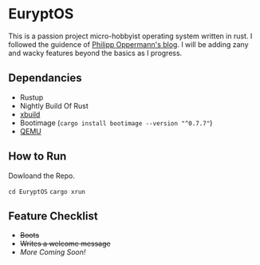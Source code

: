 # EuryptOS
 This is a passion project micro-hobbyist operating system written in rust.
 I followed the guidence of [Philipp Oppermann's blog](https://os.phil-opp.com).
 I will be adding zany and wacky features beyond the basics as I progress.

## Dependancies

* Rustup
* Nightly Build Of Rust
* [xbuild](https://github.com/rust-osdev/cargo-xbuild)
* Bootimage (`cargo install bootimage --version "^0.7.7"`)
* [QEMU](https://www.qemu.org)

## How to Run

Dowloand the Repo.

`cd EuryptOS`
`cargo xrun`

 ## Feature Checklist
 * ~~Boots~~
 * ~~Writes a welcome message~~
 * *More Coming Soon!*